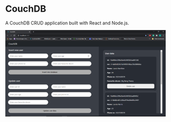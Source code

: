 # CouchDB
A CouchDB CRUD application built with React and Node.js.

![alt text](https://github.com/sagarparker/CouchDB/blob/main/Main.PNG?raw=true)
